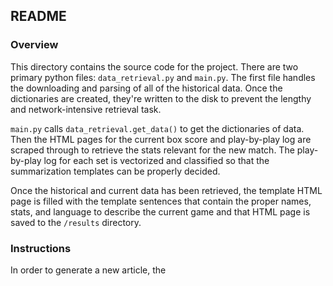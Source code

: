 ## README

### Overview

This directory contains the source code for the project. There are two primary python files: `data_retrieval.py` and `main.py`. The first file handles the downloading and parsing of all of the historical data. Once the dictionaries are created, they're written to the disk to prevent the lengthy and network-intensive retrieval task.

`main.py` calls `data_retrieval.get_data()` to get the dictionaries of data. Then the HTML pages for the current box score and play-by-play log are scraped through to retrieve the stats relevant for the new match. The play-by-play log for each set is vectorized and classified so that the summarization templates can be properly decided. 

Once the historical and current data has been retrieved, the template HTML page is filled with the template sentences that contain the proper names, stats, and language to describe the current game and that HTML page is saved to the `/results` directory. 

### Instructions

In order to generate a new article, the 